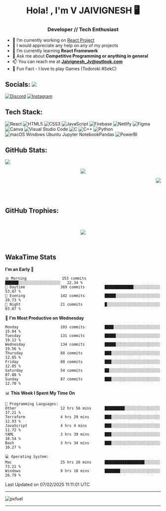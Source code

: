 <h1 align="center">Hola! , I'm V JAIVIGNESH   🖥️ </h1>
<h3 align="center">Developer // Tech Enthusiast </h3>

- 🔭 I’m currently working on [React Project](https://github.com/JaivigneshJv/devrev)
- 🤝 I would appreciate any help on any of my projects
- 🌱 I’m currently learning **React Framework**
- 💬 Ask me about **Competitive Programming or anything in general**
- 📫 You can reach me at **Jaivignesh_Jv@outlook.com** 
- 👾 Fun Fact -  I love to play Games (Todoroki #SekC)


## Socials:  [![](https://visitcount.itsvg.in/api?id=JaivigneshJv&icon=0&color=0)](https://visitcount.itsvg.in)

[![Discord](https://img.shields.io/badge/Discord-%237289DA.svg?logo=discord&logoColor=white)](https://discordapp.com/users/314206734971305984) [![Instagram](https://img.shields.io/badge/Instagram-%23E4405F.svg?logo=Instagram&logoColor=white)](https://instagram.com/jaivignesh_jv_) 


## Tech Stack:

![React](https://img.shields.io/badge/react-%2320232a.svg?style=for-the-badge&logo=react&logoColor=%2361DAFB) ![HTML5](https://img.shields.io/badge/html5-%23E34F26.svg?style=for-the-badge&logo=html5&logoColor=white) ![CSS3](https://img.shields.io/badge/css3-%231572B6.svg?style=for-the-badge&logo=css3&logoColor=white) ![JavaScript](https://img.shields.io/badge/javascript-%23323330.svg?style=for-the-badge&logo=javascript&logoColor=%23F7DF1E) ![Firebase](https://img.shields.io/badge/firebase-%23039BE5.svg?style=for-the-badge&logo=firebase) ![Netlify](https://img.shields.io/badge/netlify-%23000000.svg?style=for-the-badge&logo=netlify&logoColor=#00C7B7)   ![Figma](https://img.shields.io/badge/figma-%23F24E1E.svg?style=for-the-badge&logo=figma&logoColor=white) ![Canva](https://img.shields.io/badge/Canva-%2300C4CC.svg?style=for-the-badge&logo=Canva&logoColor=white)  ![Visual Studio Code](https://img.shields.io/badge/Visual%20Studio%20Code-0078d7.svg?style=for-the-badge&logo=visual-studio-code&logoColor=white) 	![C](https://img.shields.io/badge/c-%2300599C.svg?style=for-the-badge&logo=c&logoColor=white) ![C++](https://img.shields.io/badge/C++-00599C.svg?style=for-the-badge&logo=C++&logoColor=white)	![Python](https://img.shields.io/badge/python-3670A0?style=for-the-badge&logo=python&logoColor=ffdd54) 	![ ![macOS](https://img.shields.io/badge/mac%20os-000000?style=for-the-badge&logo=macos&logoColor=F0F0F0) ![Windows](https://img.shields.io/badge/Windows-0078D6?style=for-the-badge&logo=windows&logoColor=white) ![Ubuntu](https://img.shields.io/badge/Ubuntu-E95420?style=for-the-badge&logo=ubuntu&logoColor=white) ![Jupyter Notebook](https://img.shields.io/badge/jupyter-%23FA0F00.svg?style=for-the-badge&logo=jupyter&logoColor=white)Pandas](https://img.shields.io/badge/pandas-%23150458.svg?style=for-the-badge&logo=pandas&logoColor=white) ![PowerBI](https://img.shields.io/badge/Power%20BI-F2C811.svg?style=for-the-badge&logo=Power-BI&logoColor=black)
## GitHub Stats:   
<p align="left">
    <img src="https://github-readme-stats.vercel.app/api?username=JaivigneshJv&theme=chartreuse-dark&hide_border=true&include_all_commits=true&count_private=true"> 
    <!--chartreuse-dark-->
</p>
<p align="center">
    <img src="https://github-readme-streak-stats.herokuapp.com/?user=JaivigneshJv&theme=chartreuse-dark&hide_border=true"> 
</p>
<p align="right">
    <img src="https://github-readme-stats.vercel.app/api/top-langs/?username=JaivigneshJv&theme=chartreuse-dark&hide_border=true&include_all_commits=true&count_private=false&layout=compact"> 
</p>

</br>
</br>


## GitHub Trophies:

</br>


<p align="center">
<img src="https://github-profile-trophy.vercel.app/?username=JaivigneshJv&theme=nord&no-frame=true&no-bg=&column=8">
</p>
<br>

## WakaTime Stats 
<!--START_SECTION:waka-->
**I'm an Early 🐤** 

```text
🌞 Morning                153 commits         ██████░░░░░░░░░░░░░░░░░░░   22.34 % 
🌆 Daytime                369 commits         █████████████░░░░░░░░░░░░   53.87 % 
🌃 Evening                142 commits         █████░░░░░░░░░░░░░░░░░░░░   20.73 % 
🌙 Night                  21 commits          █░░░░░░░░░░░░░░░░░░░░░░░░   03.07 % 
```
📅 **I'm Most Productive on Wednesday** 

```text
Monday                   103 commits         ████░░░░░░░░░░░░░░░░░░░░░   15.04 % 
Tuesday                  131 commits         █████░░░░░░░░░░░░░░░░░░░░   19.12 % 
Wednesday                134 commits         █████░░░░░░░░░░░░░░░░░░░░   19.56 % 
Thursday                 88 commits          ███░░░░░░░░░░░░░░░░░░░░░░   12.85 % 
Friday                   88 commits          ███░░░░░░░░░░░░░░░░░░░░░░   12.85 % 
Saturday                 54 commits          ██░░░░░░░░░░░░░░░░░░░░░░░   07.88 % 
Sunday                   87 commits          ███░░░░░░░░░░░░░░░░░░░░░░   12.70 % 
```


📊 **This Week I Spent My Time On** 

```text
💬 Programming Languages: 
Other                    12 hrs 56 mins      █████████░░░░░░░░░░░░░░░░   37.21 % 
Terraform                4 hrs 29 mins       ███░░░░░░░░░░░░░░░░░░░░░░   12.93 % 
JavaScript               4 hrs 4 mins        ███░░░░░░░░░░░░░░░░░░░░░░   11.72 % 
YAML                     3 hrs 39 mins       ███░░░░░░░░░░░░░░░░░░░░░░   10.54 % 
Bash                     3 hrs 34 mins       ███░░░░░░░░░░░░░░░░░░░░░░   10.27 % 

💻 Operating System: 
Mac                      25 hrs 26 mins      ██████████████████░░░░░░░   73.21 % 
Windows                  9 hrs 18 mins       ███████░░░░░░░░░░░░░░░░░░   26.79 % 
```


 Last Updated on 07/02/2025 11:11:01 UTC
<!--END_SECTION:waka-->


    
<hr>
    
![pxfuel](https://github.com/JaivigneshJv/JaivigneshJv/assets/71516398/7e0aaf9b-dac3-40dc-862b-142bc73e1d81)

<hr>
<br>






    
    
<!-- created with https://gprm.itsvg.in and modified -->
